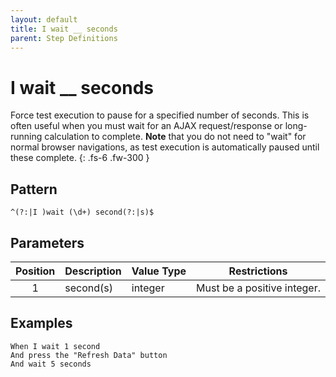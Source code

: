 ```yaml
---
layout: default
title: I wait __ seconds
parent: Step Definitions
---
```


# I wait \_\_ seconds

Force test execution to pause for a specified number of seconds. This is often useful when you must wait for an AJAX request/response or long-running calculation to complete. **Note** that you do not need to "wait" for normal browser navigations, as test execution is automatically paused until these complete.
{: .fs-6 .fw-300 }

## Pattern

```golang
^(?:|I )wait (\d+) second(?:|s)$
```

## Parameters

| Position | Description | Value Type | Restrictions                |
| :------: | ----------- | ---------- | --------------------------- |
|    1     | second(s)   | integer    | Must be a positive integer. |

## Examples

```gherkin
When I wait 1 second
And press the "Refresh Data" button
And wait 5 seconds
```